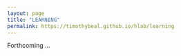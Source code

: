 ```yaml
---
layout: page
title: "LEARNING"
permalink: https://timothybeal.github.io/hlab/learning
---
```


Forthcoming ...
